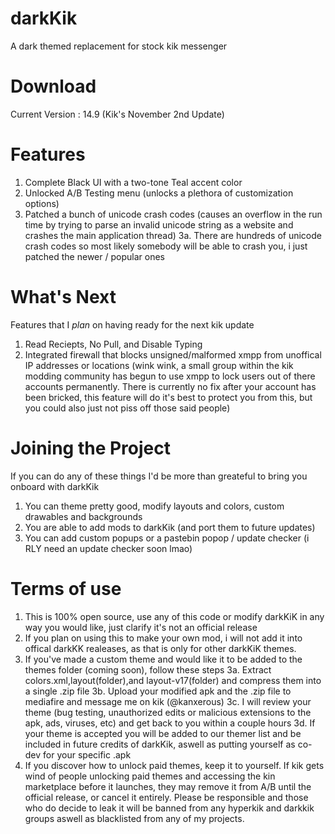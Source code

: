 # darkKik
A dark themed replacement for stock kik messenger

# Download
Current Version : 14.9 (Kik's November 2nd Update)

# Features
1. Complete Black UI with a two-tone Teal accent color
2. Unlocked A/B Testing menu (unlocks a plethora of customization options)
3. Patched a bunch of unicode crash codes (causes an overflow in the run time by trying to parse an invalid unicode string
as a website and crashes the main application thread)
  3a. There are hundreds of unicode crash codes so most likely somebody will be able to crash you, i just patched the newer / 
  popular ones
  
 # What's Next
 Features that I *plan* on having ready for the next kik update
 1. Read Reciepts, No Pull, and Disable Typing
 2. Integrated firewall that blocks unsigned/malformed xmpp from unoffical IP addresses or locations (wink wink, a small group 
 within the kik modding community has begun to use xmpp to lock users out of there accounts permanently. There is currently no fix after your account has been bricked, this feature will do it's best to protect you from this, but you could also just not piss off those said people)

# Joining the Project
If you can do any of these things I'd be more than greateful to bring you onboard with darkKik

1. You can theme pretty good, modify layouts and colors, custom drawables and backgrounds
2. You are able to add mods to darkKik (and port them to future updates)
3. You can add custom popups or a pastebin popop / update checker (i RLY need an update checker soon lmao)

# Terms of use
1. This is 100% open source, use any of this code or modify darkKiK in any way you would like, just clarify it's not an official release 
2. If you plan on using this to make your own mod, i will not add it into offical darkKK realeases, as that is only for other
darkKiK themes.
3. If you've made a custom theme and would like it to be added to the themes folder (coming soon), follow these steps
 3a. Extract colors.xml,layout(folder),and layout-v17(folder) and compress them into a single .zip file
 3b. Upload your modified apk and the .zip file to mediafire and message me on kik (@kanxerous)
 3c. I will review your theme (bug testing, unauthorized edits or malicious extensions to the apk, ads, viruses, etc) and get back to you within a couple hours
 3d. If your theme is accepted you will be added to our themer list and be included in future credits of darkKik, aswell as putting yourself as co-dev for your specific .apk
4. If you discover how to unlock paid themes, keep it to yourself. If kik gets wind of people unlocking paid themes and accessing the kin marketplace before it launches, they may remove it from A/B until the official release, or cancel it entirely. Please be responsible and those who do decide to leak it will be banned from any hyperkik and darkkik groups aswell as blacklisted from any of my projects. 
